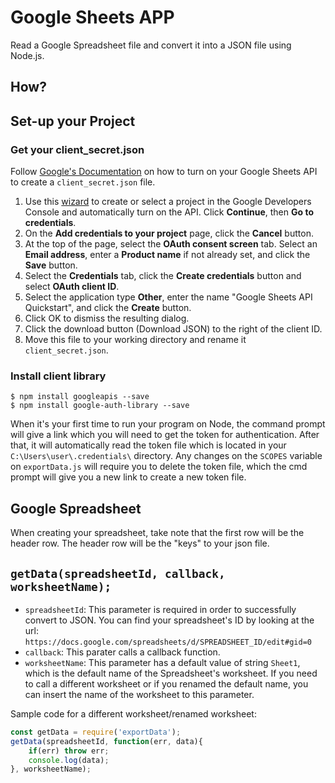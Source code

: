 Google Sheets APP
================

Read a Google Spreadsheet file and convert it into a JSON file using Node.js.

How?
---

## Set-up your Project

### Get your client_secret.json
Follow [Google's Documentation](https://developers.google.com/sheets/api/quickstart/nodejs) on how to turn on your Google Sheets API to create a `client_secret.json` file.

1. Use this [wizard](https://console.developers.google.com/flows/enableapi?apiid=sheets.googleapis.com) to create or select a project in the Google Developers Console and automatically turn on the API. Click **Continue**, then **Go to credentials**.
2. On the **Add credentials to your project** page, click the **Cancel** button.
3. At the top of the page, select the **OAuth consent screen** tab. Select an **Email address**, enter a **Product name** if not already set, and click the **Save** button.
4. Select the **Credentials** tab, click the **Create credentials** button and select **OAuth client ID**.
5. Select the application type **Other**, enter the name "Google Sheets API Quickstart", and click the **Create** button.
6. Click OK to dismiss the resulting dialog.
7. Click the download button (Download JSON) to the right of the client ID.
8. Move this file to your working directory and rename it `client_secret.json`.

### Install client library
```
$ npm install googleapis --save
$ npm install google-auth-library --save
```

When it's your first time to run your program on Node, the command prompt will give a link which you will need to get the token for authentication. After that, it will automatically read the token file which is located in your `C:\Users\user\.credentials\` directory. Any changes on the `SCOPES` variable on `exportData.js` will require you to delete the token file, which the cmd prompt will give you a new link to create a new token file.

## Google Spreadsheet
When creating your spreadsheet, take note that the first row will be the header row. The header row will be the "keys" to your json file.

## `getData(spreadsheetId, callback, worksheetName);`

* `spreadsheetId`: This parameter is required in order to successfully convert to JSON. You can find your spreadsheet's ID by looking at the url: `https://docs.google.com/spreadsheets/d/SPREADSHEET_ID/edit#gid=0`
* `callback`: This parater calls a callback function.
* `worksheetName`: This parameter has a default value of string `Sheet1`, which is the default name of the Spreadsheet's worksheet. If you need to call a different worksheet or if you renamed the default name, you can insert the name of the worksheet to this parameter.

Sample code for a different worksheet/renamed worksheet:

```js
const getData = require('exportData');
getData(spreadsheetId, function(err, data){
	if(err) throw err;
	console.log(data);
}, worksheetName);
```